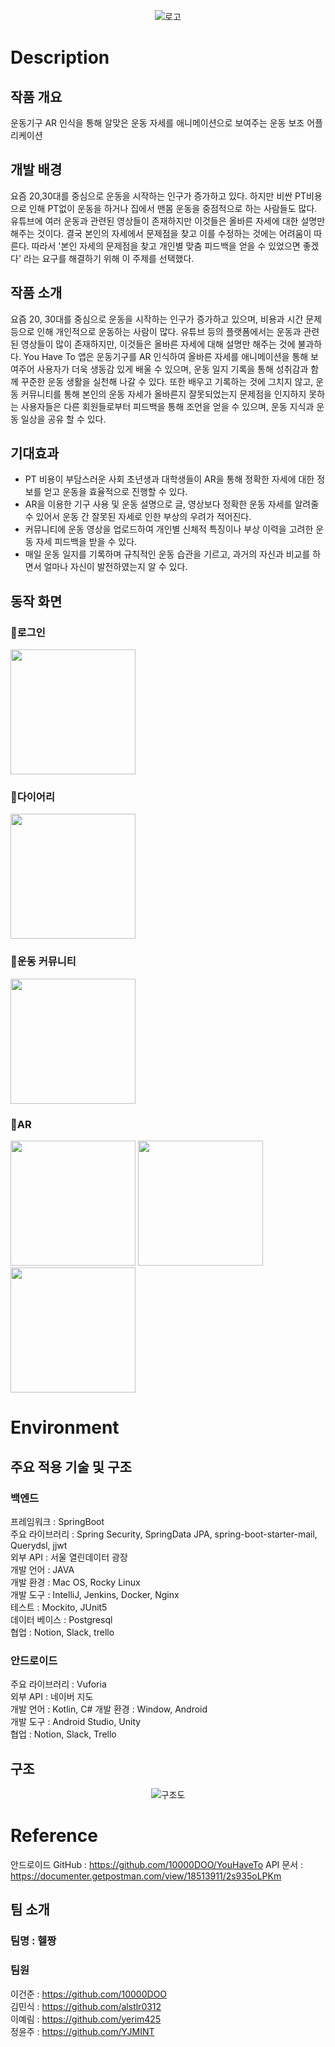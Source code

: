 <p align="center"><img src="https://user-images.githubusercontent.com/57493546/237003537-78c89647-3a5c-4b2a-b006-335d5e8d94ee.png" alt="로고"></p>

# Description
## 작품 개요
운동기구 AR 인식을 통해 알맞은 운동 자세를 애니메이션으로 보여주는 운동 보조 어플리케이션
## 개발 배경
요즘 20,30대를 중심으로 운동을 시작하는 인구가 증가하고 있다. 하지만 비싼 PT비용으로 인해 PT없이 운동을 하거나 집에서 맨몸 운동을 중점적으로 하는 사람들도 많다. 유튜브에 여러 운동과 관련된 영상들이 존재하지만 이것들은 올바른 자세에 대한 설명만 해주는 것이다. 결국 본인의 자세에서 문제점을 찾고 이를 수정하는 것에는 어려움이 따른다. 따라서 '본인 자세의 문제점을 찾고 개인별 맞춤 피드백을 얻을 수 있었으면 좋겠다' 라는 요구를 해결하기 위해 이 주제를 선택했다.
## 작품 소개
요즘 20, 30대를 중심으로 운동을 시작하는 인구가 증가하고 있으며, 비용과 시간 문제 등으로 인해 개인적으로 운동하는 사람이 많다. 유튜브 등의 플랫폼에서는 운동과 관련된 영상들이 많이 존재하지만, 이것들은 올바른 자세에 대해 설명만 해주는 것에 불과하다. You Have To 앱은 운동기구를 AR 인식하여 올바른 자세를 애니메이션을 통해 보여주어 사용자가 더욱 생동감 있게 배울 수 있으며, 운동 일지 기록을 통해 성취감과 함께 꾸준한 운동 생활을 실천해 나갈 수 있다. 또한 배우고 기록하는 것에 그치지 않고, 운동 커뮤니티를 통해 본인의 운동 자세가 올바른지 잘못되었는지 문제점을 인지하지 못하는 사용자들은 다른 회원들로부터 피드백을 통해 조언을 얻을 수 있으며, 운동 지식과 운동 일상을 공유 할 수 있다.
## 기대효과
- PT 비용이 부담스러운 사회 초년생과 대학생들이 AR을 통해 정확한 자세에 대한 정보를 얻고 운동을 효율적으로 진행할 수 있다.
- AR을 이용한 기구 사용 및 운동 설명으로 글, 영상보다 정확한 운동 자세를 알려줄 수 있어서 운동 간 잘못된 자세로 인한 부상의 우려가 적어진다.
- 커뮤니티에 운동 영상을 업로드하여 개인별 신체적 특징이나 부상 이력을 고려한 운동 자세 피드백을 받을 수 있다.
- 매일 운동 일지를 기록하며 규칙적인 운동 습관을 기르고, 과거의 자신과 비교를 하면서 얼마나 자신이 발전하였는지 알 수 있다.

## 동작 화면
### 📌로그인  
<img src="https://github.com/10000DOO/YouHaveTo/assets/57493546/2b57e197-320c-499b-92cd-48da6ecf43d9" width="200">

### 📌다이어리
<img src="https://github.com/10000DOO/YouHaveTo/assets/57493546/2ef8e3e7-b896-4cae-9d58-635e5adb537f" width="200">

### 📌운동 커뮤니티
<img src="https://github.com/10000DOO/YouHaveTo/assets/57493546/412b2329-50c4-4f0a-98dd-8b5af1e8b947" width="200">

### 📌AR
<img src="https://github.com/10000DOO/YouHaveTo/assets/57493546/51653526-9e32-42af-975a-3ece3ad8950d" width="200">
<img src="https://github.com/10000DOO/YouHaveTo/assets/57493546/516a690f-aae5-45b6-91dd-03e254d86ab0" width="200">
<img src="https://github.com/10000DOO/YouHaveTo/assets/57493546/e42ec104-5716-4dd9-9f60-bd3f128f7f8c" width="200">

# Environment
## 주요 적용 기술 및 구조
### 백엔드
프레임워크 : SpringBoot  
주요 라이브러리 : Spring Security, SpringData JPA, spring-boot-starter-mail, Querydsl, jjwt  
외부 API : 서울 열린데이터 광장  
개발 언어 : JAVA   
개발 환경 : Mac OS, Rocky Linux  
개발 도구 : IntelliJ, Jenkins, Docker, Nginx  
테스트 : Mockito, JUnit5  
데이터 베이스 : Postgresql  
협업 : Notion, Slack, trello  
### 안드로이드
주요 라이브러리 : Vuforia  
외부 API : 네이버 지도  
개발 언어 : Kotlin, C#
개발 환경 : Window, Android   
개발 도구 : Android Studio, Unity  
협업 : Notion, Slack, Trello  
## 구조
<p align="center"><img src="https://user-images.githubusercontent.com/57493546/237001396-3e01c550-f99d-4b7d-86ac-e00a587139a8.png" alt="구조도"></p>

# Reference
안드로이드 GitHub : https://github.com/10000DOO/YouHaveTo
API 문서 : https://documenter.getpostman.com/view/18513911/2s935oLPKm  
## 팀 소개
### 팀명 : 헬짱
### 팀원
이건준 : https://github.com/10000DOO  
김민식 : https://github.com/alstlr0312  
이예림 : https://github.com/yerim425  
정윤주 : https://github.com/YJMINT  
